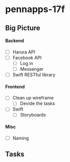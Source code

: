 # pennapps-17f

## Big Picture
#### Backend
- [ ] Harura API
- [ ] Facebook API
  - [ ] Log in
  - [ ] Messenger
- [ ] Swift RESTful library

#### Frontend
- [ ] Clean up wireframe
  - [ ] Devide the tasks
- [ ] Swift
  - [ ] Storyboards
  
#### Misc
- [ ] Naming

## Tasks
